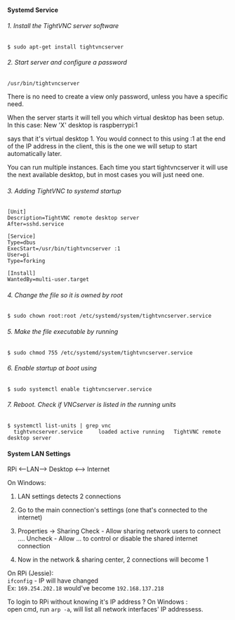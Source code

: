 #### Systemd Service

###### 1. Install the TightVNC server software

```
$ sudo apt-get install tightvncserver
```    

###### 2. Start server and configure a password

```
/usr/bin/tightvncserver
```

There is no need to create a view only password, unless you have a specific need.

When the server starts it will tell you which virtual desktop has been setup. 
In this case: New 'X' desktop is raspberrypi:1

says that it's virtual desktop 1. You would connect to this using :1 at the end of
the IP address in the client, this is the one we will setup to start automatically later.

You can run multiple instances. Each time you start tightvncserver it will use
the next available desktop, but in most cases you will just need one.

###### 3. Adding TightVNC to systemd startup
```
[Unit]
Description=TightVNC remote desktop server
After=sshd.service

[Service]
Type=dbus
ExecStart=/usr/bin/tightvncserver :1
User=pi
Type=forking

[Install]
WantedBy=multi-user.target
```

###### 4. Change the file so it is owned by root
```
$ sudo chown root:root /etc/systemd/system/tightvncserver.service
```
###### 5. Make the file executable by running
```
$ sudo chmod 755 /etc/systemd/system/tightvncserver.service
```
###### 6. Enable startup at boot using
```
$ sudo systemctl enable tightvncserver.service
```
###### 7. Reboot. Check if VNCserver is listed in the running units
```
$ systemctl list-units | grep vnc
  tightvncserver.service     loaded active running   TightVNC remote desktop server
```


#### System LAN Settings

RPi <--LAN--> Desktop <--> Internet

On Windows:
  1. LAN settings detects 2 connections
  2. Go to the main connection's settings (one that's connected to the internet)
  3. Properties -> Sharing 
  	Check - Allow sharing network users to connect ....
  	Uncheck - Allow ... to control or disable the shared internet connection

  4. Now in the network & sharing center, 2 connections will become 1 

On RPi (Jessie):   
	```ifconfig``` - IP will have changed   
      Ex: ```169.254.202.18``` would've become ```192.168.137.218```
		
To login to RPi without knowing it's IP address ?
On Windows :    
  open cmd, run ```arp -a```, will list all network interfaces' IP addressess.
